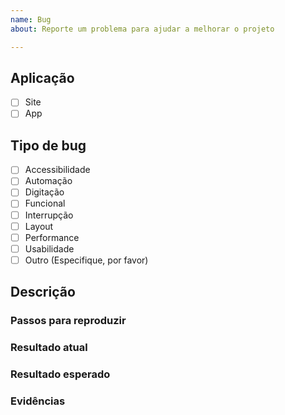 ```yaml
---
name: Bug
about: Reporte um problema para ajudar a melhorar o projeto

---
```


## **Aplicação**
<!-- A qual aplicação o problema está relacionado? -->
- [ ] Site
- [ ] App

## **Tipo de bug**
<!-- Escolha o tipo de bug -->
- [ ] Accessibilidade
- [ ] Automação
- [ ] Digitação
- [ ] Funcional
- [ ] Interrupção
- [ ] Layout
- [ ] Performance
- [ ] Usabilidade
- [ ] Outro (Especifique, por favor)

## **Descrição**
<!-- Descreva o problema que você encontrou. -->

### **Passos para reproduzir**
<!-- Descreva os passos para que o problema seja reproduzido. -->

### **Resultado atual**
<!-- Informe o resultado que acontece atualmente. -->

### **Resultado esperado**
<!-- Informe o resultado que deveria acontecer. -->

### **Evidências**
<!-- Inclua evidências que possam ajudar a demonstrar o problema. -->
